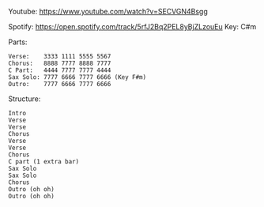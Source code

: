 Youtube:
    https://www.youtube.com/watch?v=SECVGN4Bsgg

Spotify:
    https://open.spotify.com/track/5rfJ2Bq2PEL8yBjZLzouEu
Key: C#m

Parts:

    Verse:    3333 1111 5555 5567
    Chorus:   8888 7777 8888 7777
    C Part:   4444 7777 7777 4444
    Sax Solo: 7777 6666 7777 6666 (Key F#m)
    Outro:    7777 6666 7777 6666
    
    
Structure:

    Intro
    Verse
    Verse
    Chorus
    Verse
    Verse
    Chorus
    C part (1 extra bar)
    Sax Solo
    Sax Solo
    Chorus
    Outro (oh oh)
    Outro (oh oh)
